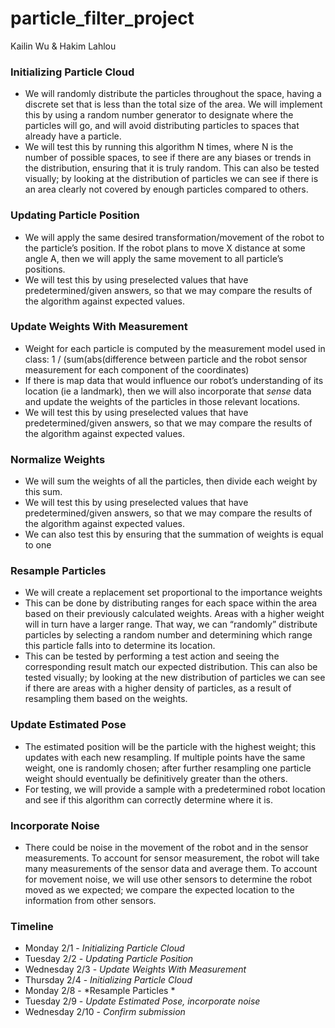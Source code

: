 # particle_filter_project
Kailin Wu & Hakim Lahlou
### Initializing Particle Cloud
*  We will randomly distribute the particles throughout the space, having a discrete set that is less than the total size of the area. We will implement this by using a random number generator to designate where the particles will go, and will avoid distributing particles to spaces that already have a particle. 
* We will test this by running this algorithm N times, where N is the number of possible spaces, to see if there are any biases or trends in the distribution, ensuring that it is truly random. This can also be tested visually; by looking at the distribution of particles we can see if there is an area clearly not covered by enough particles compared to others.

### Updating Particle Position
* We will apply the same desired transformation/movement of the robot to the particle’s position. If the robot plans to move X distance at some angle A, then we will apply the same movement to all particle’s positions.
* We will test this by using preselected values that have predetermined/given answers, so that we may compare the results of the algorithm against expected values.

### Update Weights With Measurement
* Weight for each particle is computed by the measurement model used in class: 1 / (sum(abs(difference between particle and the robot sensor measurement for each component of the coordinates)
* If there is map data that would influence our robot’s understanding of its location (ie a landmark), then we will also incorporate that *sense* data and update the weights of the particles in those relevant locations.
* We will test this by using preselected values that have predetermined/given answers, so that we may compare the results of the algorithm against expected values.

### Normalize Weights 
* We will sum the weights of all the particles, then divide each weight by this sum. 
* We will test this by using preselected values that have predetermined/given answers, so that we may compare the results of the algorithm against expected values.
* We can also test this by ensuring that the summation of weights is equal to one

### Resample Particles 
* We will create a replacement set proportional to the importance weights
* This can be done by distributing ranges for each space within the area based on their previously calculated weights. Areas with a higher weight will in turn have a larger range. That way, we can “randomly” distribute particles by selecting a random number and determining which range this particle falls into to determine its location.
* This can be tested by performing a test action and seeing the corresponding result match our expected distribution. This can also be tested visually; by looking at the new distribution of particles we can see if there are areas with a higher density of particles, as a result of resampling them based on the weights. 

### Update Estimated Pose
* The estimated position will be the particle with the highest weight; this updates with each new resampling. If multiple points have the same weight, one is randomly chosen; after further resampling one particle weight should eventually be definitively greater than the others.
* For testing, we will provide a sample with a predetermined robot location and see if this algorithm can correctly determine where it is.

### Incorporate Noise 
* There could be noise in the movement of the robot and in the sensor measurements. To account for sensor measurement, the robot will take many measurements of the sensor data and average them. To account for movement noise, we will use other sensors to determine the robot moved as we expected; we compare the expected location to the information from other sensors. 

### Timeline 
* Monday 2/1 - *Initializing Particle Cloud*
* Tuesday 2/2 - *Updating Particle Position*
* Wednesday 2/3  -  *Update Weights With Measurement*
* Thursday 2/4  - *Initializing Particle Cloud*
* Monday 2/8 -  *Resample Particles *
* Tuesday 2/9 -  *Update Estimated Pose, incorporate noise*
* Wednesday 2/10 - *Confirm submission* 
